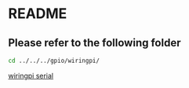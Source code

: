 # README

## Please refer to the following folder

```sh
cd ../../../gpio/wiringpi/
```

[wiringpi serial](https://github.com/WiringPi/WiringPi/blob/master/wiringPi/wiringSerial.h)